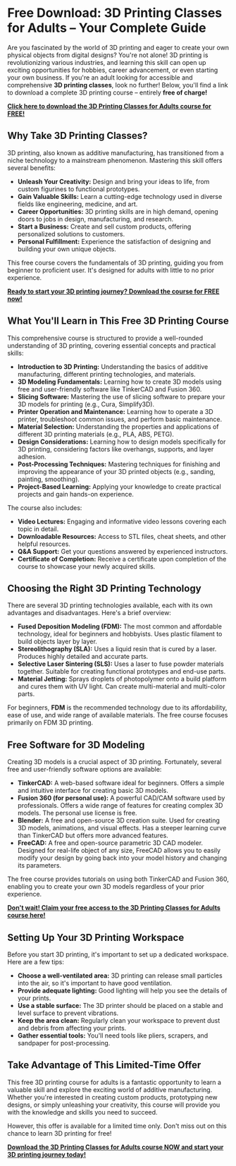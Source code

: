 # Free Download: 3D Printing Classes for Adults – Your Complete Guide

Are you fascinated by the world of 3D printing and eager to create your own physical objects from digital designs? You're not alone! 3D printing is revolutionizing various industries, and learning this skill can open up exciting opportunities for hobbies, career advancement, or even starting your own business. If you're an adult looking for accessible and comprehensive **3D printing classes**, look no further! Below, you'll find a link to download a complete 3D printing course – entirely **free of charge!**

[**Click here to download the 3D Printing Classes for Adults course for FREE!**](https://udemywork.com/3d-printing-classes-for-adults)

## Why Take 3D Printing Classes?

3D printing, also known as additive manufacturing, has transitioned from a niche technology to a mainstream phenomenon. Mastering this skill offers several benefits:

*   **Unleash Your Creativity:** Design and bring your ideas to life, from custom figurines to functional prototypes.
*   **Gain Valuable Skills:** Learn a cutting-edge technology used in diverse fields like engineering, medicine, and art.
*   **Career Opportunities:** 3D printing skills are in high demand, opening doors to jobs in design, manufacturing, and research.
*   **Start a Business:** Create and sell custom products, offering personalized solutions to customers.
*   **Personal Fulfillment:** Experience the satisfaction of designing and building your own unique objects.

This free course covers the fundamentals of 3D printing, guiding you from beginner to proficient user. It's designed for adults with little to no prior experience.

[**Ready to start your 3D printing journey? Download the course for FREE now!**](https://udemywork.com/3d-printing-classes-for-adults)

## What You'll Learn in This Free 3D Printing Course

This comprehensive course is structured to provide a well-rounded understanding of 3D printing, covering essential concepts and practical skills:

*   **Introduction to 3D Printing:** Understanding the basics of additive manufacturing, different printing technologies, and materials.
*   **3D Modeling Fundamentals:** Learning how to create 3D models using free and user-friendly software like TinkerCAD and Fusion 360.
*   **Slicing Software:** Mastering the use of slicing software to prepare your 3D models for printing (e.g., Cura, Simplify3D).
*   **Printer Operation and Maintenance:** Learning how to operate a 3D printer, troubleshoot common issues, and perform basic maintenance.
*   **Material Selection:** Understanding the properties and applications of different 3D printing materials (e.g., PLA, ABS, PETG).
*   **Design Considerations:** Learning how to design models specifically for 3D printing, considering factors like overhangs, supports, and layer adhesion.
*   **Post-Processing Techniques:** Mastering techniques for finishing and improving the appearance of your 3D printed objects (e.g., sanding, painting, smoothing).
*   **Project-Based Learning:** Applying your knowledge to create practical projects and gain hands-on experience.

The course also includes:

*   **Video Lectures:** Engaging and informative video lessons covering each topic in detail.
*   **Downloadable Resources:** Access to STL files, cheat sheets, and other helpful resources.
*   **Q&A Support:** Get your questions answered by experienced instructors.
*   **Certificate of Completion:** Receive a certificate upon completion of the course to showcase your newly acquired skills.

## Choosing the Right 3D Printing Technology

There are several 3D printing technologies available, each with its own advantages and disadvantages. Here's a brief overview:

*   **Fused Deposition Modeling (FDM):** The most common and affordable technology, ideal for beginners and hobbyists. Uses plastic filament to build objects layer by layer.
*   **Stereolithography (SLA):** Uses a liquid resin that is cured by a laser. Produces highly detailed and accurate parts.
*   **Selective Laser Sintering (SLS):** Uses a laser to fuse powder materials together. Suitable for creating functional prototypes and end-use parts.
*   **Material Jetting:** Sprays droplets of photopolymer onto a build platform and cures them with UV light. Can create multi-material and multi-color parts.

For beginners, **FDM** is the recommended technology due to its affordability, ease of use, and wide range of available materials. The free course focuses primarily on FDM 3D printing.

## Free Software for 3D Modeling

Creating 3D models is a crucial aspect of 3D printing. Fortunately, several free and user-friendly software options are available:

*   **TinkerCAD:** A web-based software ideal for beginners. Offers a simple and intuitive interface for creating basic 3D models.
*   **Fusion 360 (for personal use):** A powerful CAD/CAM software used by professionals. Offers a wide range of features for creating complex 3D models. The personal use license is free.
*   **Blender:** A free and open-source 3D creation suite. Used for creating 3D models, animations, and visual effects. Has a steeper learning curve than TinkerCAD but offers more advanced features.
*   **FreeCAD:** A free and open-source parametric 3D CAD modeler. Designed for real-life object of any size, FreeCAD allows you to easily modify your design by going back into your model history and changing its parameters.

The free course provides tutorials on using both TinkerCAD and Fusion 360, enabling you to create your own 3D models regardless of your prior experience.

[**Don't wait! Claim your free access to the 3D Printing Classes for Adults course here!**](https://udemywork.com/3d-printing-classes-for-adults)

## Setting Up Your 3D Printing Workspace

Before you start 3D printing, it's important to set up a dedicated workspace. Here are a few tips:

*   **Choose a well-ventilated area:** 3D printing can release small particles into the air, so it's important to have good ventilation.
*   **Provide adequate lighting:** Good lighting will help you see the details of your prints.
*   **Use a stable surface:** The 3D printer should be placed on a stable and level surface to prevent vibrations.
*   **Keep the area clean:** Regularly clean your workspace to prevent dust and debris from affecting your prints.
*   **Gather essential tools:** You'll need tools like pliers, scrapers, and sandpaper for post-processing.

## Take Advantage of This Limited-Time Offer

This free 3D printing course for adults is a fantastic opportunity to learn a valuable skill and explore the exciting world of additive manufacturing. Whether you're interested in creating custom products, prototyping new designs, or simply unleashing your creativity, this course will provide you with the knowledge and skills you need to succeed.

However, this offer is available for a limited time only. Don't miss out on this chance to learn 3D printing for free!

[**Download the 3D Printing Classes for Adults course NOW and start your 3D printing journey today!**](https://udemywork.com/3d-printing-classes-for-adults)
